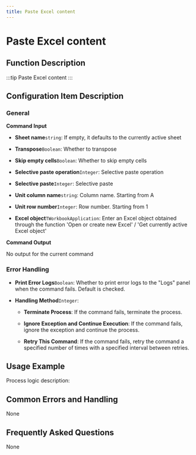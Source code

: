 ```yaml
---
title: Paste Excel content
---
```


# Paste Excel content

## Function Description

:::tip 
Paste Excel content
:::

## Configuration Item Description

### General

**Command Input**

- **Sheet name**`string`: If empty, it defaults to the currently active sheet

- **Transpose**`Boolean`: Whether to transpose

- **Skip empty cells**`Boolean`: Whether to skip empty cells

- **Selective paste operation**`Integer`: Selective paste operation

- **Selective paste**`Integer`: Selective paste

- **Unit column name**`string`: Column name. Starting from A

- **Unit row number**`Integer`: Row number. Starting from 1

- **Excel object**`TWorkbookApplication`: Enter an Excel object obtained through the function 'Open or create new Excel' / 'Get currently active Excel object'


**Command Output**

No output for the current command


### Error Handling

- **Print Error Logs**`Boolean`: Whether to print error logs to the "Logs" panel when the command fails. Default is checked. 

- **Handling Method**`Integer`:

    - **Terminate Process**: If the command fails, terminate the process.

    - **Ignore Exception and Continue Execution**: If the command fails, ignore the exception and continue the process.

    - **Retry This Command**: If the command fails, retry the command a specified number of times with a specified interval between retries.

## Usage Example

Process logic description:

## Common Errors and Handling

None

## Frequently Asked Questions

None

